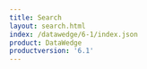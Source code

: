 ```yaml
---
title: Search
layout: search.html
index: /datawedge/6-1/index.json
product: DataWedge
productversion: '6.1'
---
```













